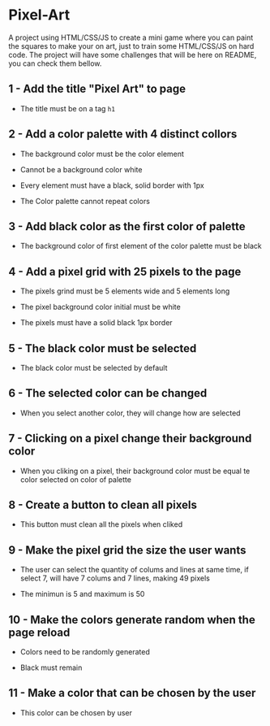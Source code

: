 # Pixel-Art
A project using HTML/CSS/JS to create a mini game where you can paint the squares to make your on art, just to train some HTML/CSS/JS on hard code.
The project will have some challenges that will be here on README, you can check them bellow.

## 1 - Add the title "Pixel Art" to page

- The title must be on a tag `h1`

## 2 - Add a color palette with 4 distinct collors

- The background color must be the color element

- Cannot be a background color white

- Every element must have a black, solid border with 1px

- The Color palette cannot repeat colors

## 3 - Add black color as the first color of palette

- The background color of first element of the color palette must be black

## 4 - Add a pixel grid with 25 pixels to the page

- The pixels grind must be 5 elements wide and 5 elements long

- The pixel background color initial must be white

- The pixels must have a solid black 1px border

## 5 - The black color must be selected

- The black color must be selected by default

## 6 - The selected color can be changed

- When you select another color, they will change how are selected

## 7 - Clicking on a pixel change their background color

- When you cliking on a pixel, their background color must be equal te color selected on color of palette

## 8 - Create a button to clean all pixels

- This button must clean all the pixels when cliked

## 9 - Make the pixel grid the size the user wants

- The user can select the quantity of colums and lines at same time, if select 7, will have 7 colums and 7 lines, making 49 pixels

- The minimun is 5 and maximum is 50

## 10 - Make the colors generate random when the page reload

- Colors need to be randomly generated

- Black must remain

## 11 - Make a color that can be chosen by the user

- This color can be chosen by user
